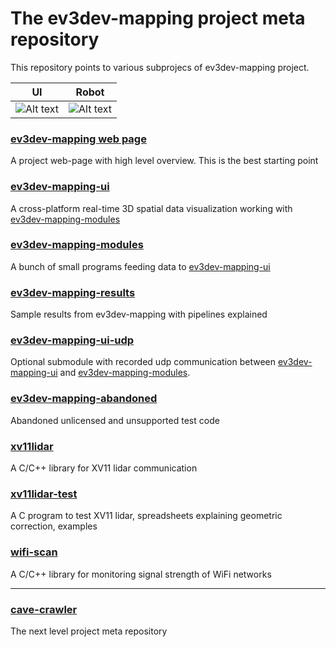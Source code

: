 The ev3dev-mapping project meta repository 
====================

This repository points to various subprojecs of ev3dev-mapping project.

| UI  | Robot |
|---|---|
| ![Alt text](https://user-images.githubusercontent.com/9095769/28491647-2beeb06a-6ef5-11e7-930e-611803ae11e0.png "ev3dev-mapping-ui screenshot")  | ![Alt text](https://www.ev3dev.org/images/projects/2016-08-07-Mapping/robot-phaseII.jpg "ev3dev-mapping phaseII robot") |

### [ev3dev-mapping web page](http://www.ev3dev.org/projects/2016/08/07/Mapping/)

A project web-page with high level overview. This is the best starting point

### [ev3dev-mapping-ui](https://github.com/bmegli/ev3dev-mapping-ui)

A cross-platform real-time 3D spatial data visualization working with [ev3dev-mapping-modules](https://github.com/bmegli/ev3dev-mapping-modules)

### [ev3dev-mapping-modules](https://github.com/bmegli/ev3dev-mapping-modules)

A bunch of small programs feeding data to [ev3dev-mapping-ui](https://github.com/bmegli/ev3dev-mapping-ui)

### [ev3dev-mapping-results](https://github.com/bmegli/ev3dev-mapping-results)

Sample results from ev3dev-mapping with pipelines explained

### [ev3dev-mapping-ui-udp](https://github.com/bmegli/ev3dev-mapping-ui-udp)

Optional submodule with recorded udp communication between [ev3dev-mapping-ui](https://github.com/bmegli/ev3dev-mapping-ui) and [ev3dev-mapping-modules](https://github.com/bmegli/ev3dev-mapping-modules).

### [ev3dev-mapping-abandoned](https://github.com/bmegli/ev3dev-mapping-abandoned)

Abandoned unlicensed and unsupported test code

### [xv11lidar](https://github.com/bmegli/xv11lidar)

A C/C++ library for XV11 lidar communication

### [xv11lidar-test](https://github.com/bmegli/xv11lidar-test)

A C program to test XV11 lidar, spreadsheets explaining geometric correction, examples

### [wifi-scan](https://github.com/bmegli/wifi-scan)

A C/C++ library for monitoring signal strength of WiFi networks

------------------------------------------------------------------------------------------------

### [cave-crawler](https://github.com/bmegli/cave-crawler)

The next level project meta repository
